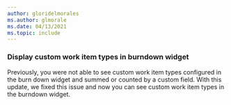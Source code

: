 ```yaml
---
author: gloridelmorales
ms.author: glmorale
ms.date: 04/13/2021
ms.topic: include
---
```


### Display custom work item types in burndown widget 

Previously, you were not able to see custom work item types configured in the burn down widget and summed or counted by a custom field. With this update, we fixed this issue and now you can see custom work item types in the burndown widget.